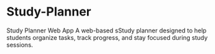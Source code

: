 # Study-Planner
Study Planner Web App  A web-based sStudy planner designed to help students organize tasks, track progress, and stay focused during study sessions.
